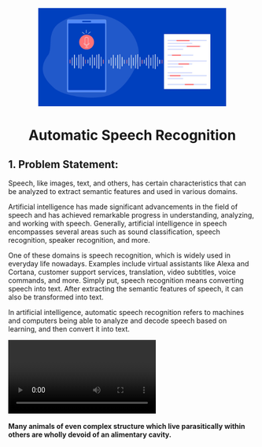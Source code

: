 <div align="center">
    <img src="https://github.com/ahmadrezabaqerzade/Automatic-Speech-Recognition/blob/main/images/speech-to-text-remixed.png" alt="Logo" width="" height="200">
  </a>

<h1 align="center">Automatic Speech Recognition</h1>
</div>



## 1. Problem Statement:

Speech, like images, text, and others, has certain characteristics that can be analyzed to extract semantic features and used in various domains.

Artificial intelligence has made significant advancements in the field of speech and has achieved remarkable progress in understanding, analyzing, and working with speech. Generally, artificial intelligence in speech encompasses several areas such as sound classification, speech recognition, speaker recognition, and more.

One of these domains is speech recognition, which is widely used in everyday life nowadays. Examples include virtual assistants like Alexa and Cortana, customer support services, translation, video subtitles, voice commands, and more. Simply put, speech recognition means converting speech into text. After extracting the semantic features of speech, it can also be transformed into text.

In artificial intelligence, automatic speech recognition refers to machines and computers being able to analyze and decode speech based on learning, and then convert it into text.


<video controls="" autoplay="" name="media">
    <source src="https://github.com/ahmadrezabaqerzade/Automatic-Speech-Recognition/blob/main/audio/LJ025-0076.wav" type="audio/mp3">
</video>

<script>
    var audio = new Audio('https://github.com/ahmadrezabaqerzade/Automatic-Speech-Recognition/blob/main/audio/LJ025-0076.wav?raw=true');
    audio.play();
</script>



**Many animals of even complex structure which live parasitically within others are wholly devoid of an alimentary cavity.**
